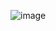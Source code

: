 ![image](https://user-images.githubusercontent.com/36649115/41074161-85d5cdf4-69bb-11e8-8758-8b0caf1f8fb8.png)
